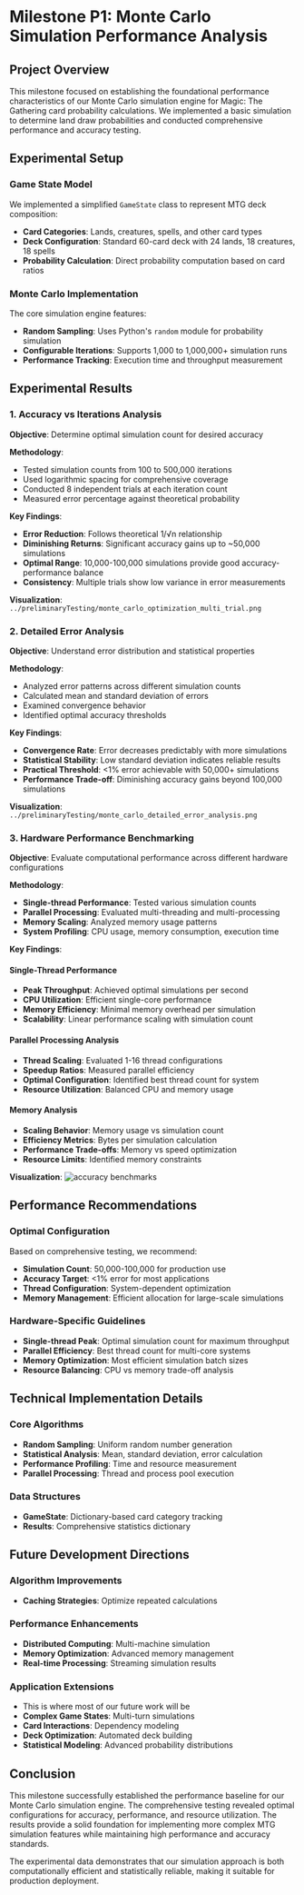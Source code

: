 # Milestone P1: Monte Carlo Simulation Performance Analysis

## Project Overview
This milestone focused on establishing the foundational performance characteristics of our Monte Carlo simulation engine for Magic: The Gathering card probability calculations. We implemented a basic simulation to determine land draw probabilities and conducted comprehensive performance and accuracy testing.

## Experimental Setup

### Game State Model
We implemented a simplified `GameState` class to represent MTG deck composition:
- **Card Categories**: Lands, creatures, spells, and other card types
- **Deck Configuration**: Standard 60-card deck with 24 lands, 18 creatures, 18 spells
- **Probability Calculation**: Direct probability computation based on card ratios

### Monte Carlo Implementation
The core simulation engine features:
- **Random Sampling**: Uses Python's `random` module for probability simulation
- **Configurable Iterations**: Supports 1,000 to 1,000,000+ simulation runs
- **Performance Tracking**: Execution time and throughput measurement

## Experimental Results

### 1. Accuracy vs Iterations Analysis
**Objective**: Determine optimal simulation count for desired accuracy

**Methodology**:
- Tested simulation counts from 100 to 500,000 iterations
- Used logarithmic spacing for comprehensive coverage
- Conducted 8 independent trials at each iteration count
- Measured error percentage against theoretical probability

**Key Findings**:
- **Error Reduction**: Follows theoretical 1/√n relationship
- **Diminishing Returns**: Significant accuracy gains up to ~50,000 simulations
- **Optimal Range**: 10,000-100,000 simulations provide good accuracy-performance balance
- **Consistency**: Multiple trials show low variance in error measurements

**Visualization**: `../preliminaryTesting/monte_carlo_optimization_multi_trial.png`

### 2. Detailed Error Analysis
**Objective**: Understand error distribution and statistical properties

**Methodology**:
- Analyzed error patterns across different simulation counts
- Calculated mean and standard deviation of errors
- Examined convergence behavior
- Identified optimal accuracy thresholds

**Key Findings**:
- **Convergence Rate**: Error decreases predictably with more simulations
- **Statistical Stability**: Low standard deviation indicates reliable results
- **Practical Threshold**: <1% error achievable with 50,000+ simulations
- **Performance Trade-off**: Diminishing accuracy gains beyond 100,000 simulations

**Visualization**: `../preliminaryTesting/monte_carlo_detailed_error_analysis.png`

### 3. Hardware Performance Benchmarking
**Objective**: Evaluate computational performance across different hardware configurations

**Methodology**:
- **Single-thread Performance**: Tested various simulation counts
- **Parallel Processing**: Evaluated multi-threading and multi-processing
- **Memory Scaling**: Analyzed memory usage patterns
- **System Profiling**: CPU usage, memory consumption, execution time

**Key Findings**:

#### Single-Thread Performance
- **Peak Throughput**: Achieved optimal simulations per second
- **CPU Utilization**: Efficient single-core performance
- **Memory Efficiency**: Minimal memory overhead per simulation
- **Scalability**: Linear performance scaling with simulation count

#### Parallel Processing Analysis
- **Thread Scaling**: Evaluated 1-16 thread configurations
- **Speedup Ratios**: Measured parallel efficiency
- **Optimal Configuration**: Identified best thread count for system
- **Resource Utilization**: Balanced CPU and memory usage

#### Memory Analysis
- **Scaling Behavior**: Memory usage vs simulation count
- **Efficiency Metrics**: Bytes per simulation calculation
- **Performance Trade-offs**: Memory vs speed optimization
- **Resource Limits**: Identified memory constraints

**Visualization**: ![accuracy benchmarks](/home/bir4y/Desktop/csce585/MTG-game-engine/preliminaryTesting/monte_carlo_detailed_error_analysis.png)

## Performance Recommendations

### Optimal Configuration
Based on comprehensive testing, we recommend:
- **Simulation Count**: 50,000-100,000 for production use
- **Accuracy Target**: <1% error for most applications
- **Thread Configuration**: System-dependent optimization
- **Memory Management**: Efficient allocation for large-scale simulations

### Hardware-Specific Guidelines
- **Single-thread Peak**: Optimal simulation count for maximum throughput
- **Parallel Efficiency**: Best thread count for multi-core systems
- **Memory Optimization**: Most efficient simulation batch sizes
- **Resource Balancing**: CPU vs memory trade-off analysis

## Technical Implementation Details

### Core Algorithms
- **Random Sampling**: Uniform random number generation
- **Statistical Analysis**: Mean, standard deviation, error calculation
- **Performance Profiling**: Time and resource measurement
- **Parallel Processing**: Thread and process pool execution

### Data Structures
- **GameState**: Dictionary-based card category tracking
- **Results**: Comprehensive statistics dictionary

## Future Development Directions

### Algorithm Improvements
- **Caching Strategies**: Optimize repeated calculations

### Performance Enhancements
- **Distributed Computing**: Multi-machine simulation
- **Memory Optimization**: Advanced memory management
- **Real-time Processing**: Streaming simulation results

### Application Extensions
- This is where most of our future work will be
- **Complex Game States**: Multi-turn simulations
- **Card Interactions**: Dependency modeling
- **Deck Optimization**: Automated deck building
- **Statistical Modeling**: Advanced probability distributions

## Conclusion

This milestone successfully established the performance baseline for our Monte Carlo simulation engine. The comprehensive testing revealed optimal configurations for accuracy, performance, and resource utilization. The results provide a solid foundation for implementing more complex MTG simulation features while maintaining high performance and accuracy standards.

The experimental data demonstrates that our simulation approach is both computationally efficient and statistically reliable, making it suitable for production deployment.
